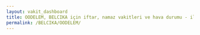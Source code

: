 ```yaml
---
layout: vakit_dashboard
title: OODELEM, BELCIKA için iftar, namaz vakitleri ve hava durumu - ilçe/eyalet seç
permalink: /BELCIKA/OODELEM/
---
```


<script type="text/javascript">
  var GLOBAL_COUNTRY = 'BELCIKA';
  var GLOBAL_CITY = 'OODELEM';
  var GLOBAL_STATE = '';
  var lat = 72;
  var lon = 21;
</script>
